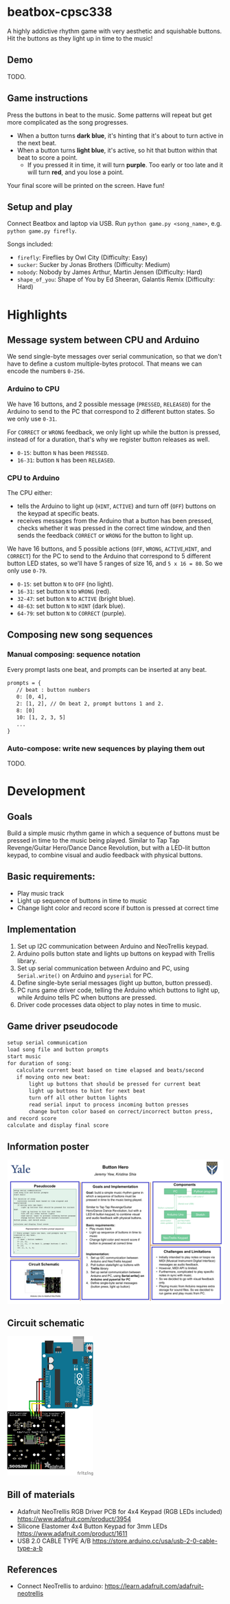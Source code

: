 # beatbox-cpsc338
A highly addictive rhythm game with very aesthetic and squishable buttons. Hit the buttons as they light up in time to the music! 

## Demo 
TODO.

## Game instructions
Press the buttons in beat to the music. Some patterns will repeat but get more complicated as the song progresses. 

- When a button turns **dark blue**, it's hinting that it's about to turn active in the next beat. 
- When a button turns **light blue**, it's active, so hit that button within that beat to score a point. 
  - If you pressed it in time, it will turn **purple**.
    Too early or too late and it will turn **red**, and you lose a point. 

Your final score will be printed on the screen. Have fun!

## Setup and play 
Connect Beatbox and laptop via USB. 
Run `python game.py <song_name>`, e.g. `python game.py firefly`. 

Songs included: 
- `firefly`: Fireflies by Owl City (Difficulty: Easy)
- `sucker`: Sucker by Jonas Brothers (Difficulty: Medium)
- `nobody`: Nobody by James Arthur, Martin Jensen (Difficulty: Hard)
- `shape_of_you`: Shape of You by Ed Sheeran, Galantis Remix (Difficulty: Hard)


# Highlights 
## Message system between CPU and Arduino 
We send single-byte messages over serial communication, so that we don't have to define a custom multiple-bytes protocol. That means we can encode the numbers `0-256`.

### Arduino to CPU
We have 16 buttons, and 2 possible message (`PRESSED`, `RELEASED`) for the Arduino to send to the PC that correspond to 2 different button states. So we only use `0-31`. 

For `CORRECT` or `WRONG` feedback, we only light up while the button is pressed, instead of for a duration, that's why we register button releases as well.  

- `0-15`: button `N` has been `PRESSED`.
- `16-31`: button `N` has been `RELEASED`.


### CPU to Arduino 
The CPU either:
-  tells the Arduino to light up (`HINT`, `ACTIVE`) and turn off (`OFF`) buttons on the keypad at specific beats. 
-  receives messages from the Arduino that a button has been pressed, checks whether it was pressed in the correct time window, and then sends the feedback `CORRECT` or `WRONG` for the button to light up.

We have 16 buttons, and 5 possible actions (`OFF`, `WRONG`, `ACTIVE`,`HINT`, and `CORRECT`) for the PC to send to the Arduino that correspond to 5 different button LED states, so we'll have 5 ranges of size 16, and `5 x 16 = 80`. So we only use `0-79`. 

- `0-15`: set button `N` to `OFF` (no light).
- `16-31`: set button `N` to `WRONG` (red). 
- `32-47`: set button `N` to `ACTIVE` (bright blue).
- `48-63`: set button `N` to `HINT` (dark blue).
- `64-79`: set button `N` to `CORRECT` (purple).
## Composing new song sequences 
### Manual composing: sequence notation
Every prompt lasts one beat, and prompts can be inserted at any beat.
```
prompts = {
   // beat : button numbers
   0: [0, 4],
   2: [1, 2], // On beat 2, prompt buttons 1 and 2.
   8: [0]
   10: [1, 2, 3, 5]
   ...
}
```

### Auto-compose: write new sequences by playing them out 
TODO.

# Development 
## Goals 
Build a simple music rhythm game in which a sequence of buttons must be pressed in time to the music being played. Similar to Tap Tap Revenge/Guitar Hero/Dance Dance Revolution, but with a LED-lit button keypad, to combine visual and audio feedback with physical buttons.

## Basic requirements:
- Play music track
- Light up sequence of buttons in time to music
- Change light color and record score if button is pressed at correct time

## Implementation
1. Set up I2C communication between Arduino and NeoTrellis keypad. 
2. Arduino polls button state and lights up buttons on keypad with Trellis library.
3. Set up serial communication between Arduino and PC, using `Serial.write()` on Arduino and `pyserial` for PC.
4. Define single-byte serial messages (light up button, button pressed). 
5. PC runs game driver code, telling the Arduino which buttons to light up, while Arduino tells PC when buttons are pressed. 
6. Driver code processes data object to play notes in time to music.

## Game driver pseudocode
```
setup serial communication
load song file and button prompts
start music
for duration of song:
   calculate current beat based on time elapsed and beats/second
   if moving onto new beat:
       light up buttons that should be pressed for current beat
       light up buttons to hint for next beat
       turn off all other button lights
       read serial input to process incoming button presses
       change button color based on correct/incorrect button press, and record score
calculate and display final score
```

## Information poster 
![Poster](docs/button_hero_poster.png)

## Circuit schematic
<img src="docs/circuit_diagram.png" width="200">

## Bill of materials
- Adafruit NeoTrellis RGB Driver PCB for 4x4 Keypad (RGB LEDs included) https://www.adafruit.com/product/3954 
- Silicone Elastomer 4x4 Button Keypad for 3mm LEDs https://www.adafruit.com/product/1611
- USB 2.0 CABLE TYPE A/B https://store.arduino.cc/usa/usb-2-0-cable-type-a-b

## References 
- Connect NeoTrellis to arduino: https://learn.adafruit.com/adafruit-neotrellis 